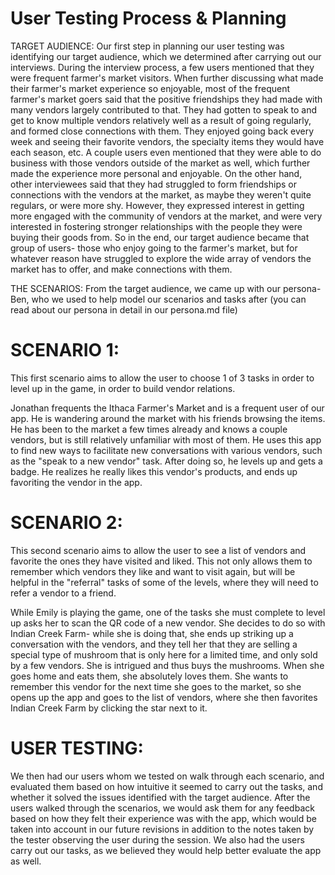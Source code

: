 # User Testing Process & Planning

TARGET AUDIENCE: Our first step in planning our user testing was identifying our target audience, which we determined after carrying out our interviews. During the interview process, a few users mentioned that they were frequent farmer's market visitors. When further discussing what made their farmer's market experience so enjoyable, most of the frequent farmer's market goers said that the positive friendships they had made with many vendors largely contributed to that. They had gotten to speak to and get to know multiple vendors relatively well as a result of going regularly, and formed close connections with them. They enjoyed going back every week and seeing their favorite vendors, the specialty items they would have each season, etc.  A couple users even mentioned that they were able to do business with those vendors outside of the market as well, which further made the experience more personal and enjoyable. On the other hand, other interviewees said that they had struggled to form friendships or connections  with the vendors at the market, as maybe they weren't quite regulars, or were more shy. However, they expressed interest in getting  more engaged with the community of vendors at the market, and were very interested in fostering stronger relationships with the people they were buying their goods from. So in the end, our target audience became that group of users- those who enjoy going to the farmer's  market, but for whatever reason have struggled to explore the wide array of vendors the market has to offer, and make connections with them.

THE SCENARIOS: From the target audience, we came up with our persona- Ben, who we used to help model our scenarios and tasks after (you can read about our persona in detail in our persona.md file)

# SCENARIO 1:  
This first scenario aims to allow the user to choose 1 of 3 tasks in order to level up in the game, in order to build vendor relations.

Jonathan frequents the Ithaca Farmer's Market and is a frequent user of our app. He is wandering around the market with his friends browsing the items. He has been to the market a few times already and knows a couple vendors, but is still relatively unfamiliar with most of them. He uses this app to find new ways to facilitate new conversations with various vendors, such as the "speak to a new vendor" task. After doing so, he levels up and gets a badge. He realizes he really likes this vendor's products, and ends up favoriting the vendor in the app.

# SCENARIO 2:
This second scenario aims to allow the user to see a list of vendors and favorite the ones they have visited and liked. This not only allows them to remember which vendors they like and want to visit again, but will be helpful in the "referral" tasks of some of the levels, where they will need to refer a vendor to a friend.

While Emily is playing the game, one of the tasks she must complete to level up asks her to scan the QR code of a new vendor. She decides to do so with Indian Creek Farm- while she is doing that, she ends up striking up a conversation with the vendors, and they tell her that they are selling a special type of mushroom that is only here for a limited time, and only sold by a few vendors. She is intrigued and thus buys the mushrooms. When she goes home and eats them, she absolutely loves them. She wants to remember this vendor for the next time she goes to the market, so she opens up the app and goes to the list of vendors, where she then favorites Indian Creek Farm by clicking the star next to it. 

# USER TESTING:
We then had our users whom we tested on walk through each scenario, and evaluated them based on how intuitive it seemed to carry out the tasks, and whether it solved the issues identified with the target audience. After the users walked through the scenarios, we would ask them for any feedback based on how they felt their experience was with the app, which would be taken into account in our future revisions in addition to the notes taken by the tester observing the user during the session. We also had the users carry out our tasks, as we believed they would help better evaluate the app as well.


